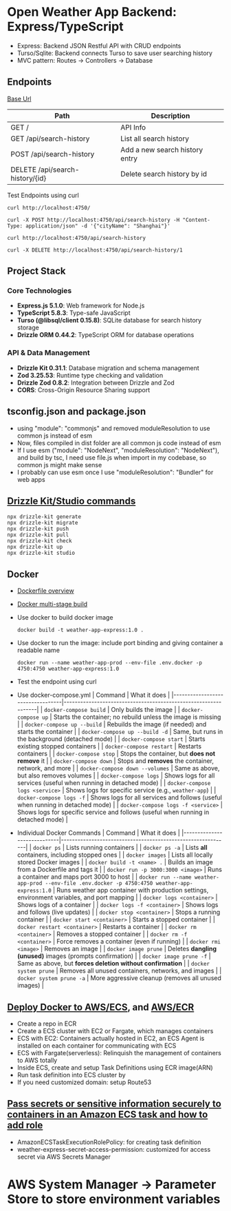 # Open Weather App Backend: Express/TypeScript

- Express: Backend JSON Restful API with CRUD endpoints
- Turso/Sqlite: Backend connects Turso to save user searching history
- MVC pattern: Routes → Controllers → Database

## Endpoints

[Base Url]()

| Path                            | Description                    |
| ------------------------------- | ------------------------------ |
| GET /                           | API Info                       |
| GET /api/search-history         | List all search history        |
| POST /api/search-history        | Add a new search history entry |
| DELETE /api/search-history/{id} | Delete search history by id    |

Test Endpoints using curl

```
curl http://localhost:4750/
```

```
curl -X POST http://localhost:4750/api/search-history -H "Content-Type: application/json" -d '{"cityName": "Shanghai"}'
```

```
curl http://localhost:4750/api/search-history
```

```
curl -X DELETE http://localhost:4750/api/search-history/1
```

## Project Stack

### Core Technologies

- **Express.js 5.1.0**: Web framework for Node.js
- **TypeScript 5.8.3**: Type-safe JavaScript
- **Turso (@libsql/client 0.15.8)**: SQLite database for search history storage
- **Drizzle ORM 0.44.2**: TypeScript ORM for database operations

### API & Data Management

- **Drizzle Kit 0.31.1**: Database migration and schema management
- **Zod 3.25.53**: Runtime type checking and validation
- **Drizzle Zod 0.8.2**: Integration between Drizzle and Zod
- **CORS**: Cross-Origin Resource Sharing support

## tsconfig.json and package.json

- using "module": "commonjs" and removed moduleResolution to use common js instead of esm
- Now, files compiled in dist folder are all common js code instead of esm
- If I use esm ("module": "NodeNext", "moduleResolution": "NodeNext"), and build by tsc, I need use file.js when import in my codebase, so common js might make sense
- I probably can use esm once I use "moduleResolution": "Bundler" for web apps

## [Drizzle Kit/Studio commands](https://orm.drizzle.team/docs/kit-overview)

```
npx drizzle-kit generate
npx drizzle-kit migrate
npx drizzle-kit push
npx drizzle-kit pull
npx drizzle-kit check
npx drizzle-kit up
npx drizzle-kit studio
```

## Docker

- [Dockerfile overview](https://docs.docker.com/build/concepts/dockerfile/?_gl=1*1vydeqr*_gcl_au*MjA2NDMwNzAwNy4xNzUwNTM0Nzk4*_ga*MTAzMjc0NTU2NC4xNzQ5NjUwMjEy*_ga_XJWPQMJYHQ*czE3NTA1MzQ3OTgkbzMkZzEkdDE3NTA1MzQ3OTgkajYwJGwwJGgw)
- [Docker multi-stage build](https://docs.docker.com/develop/develop-images/multistage-build/)
- Use docker to build docker image
  ```
  docker build -t weather-app-express:1.0 .
  ```
- Use docker to run the image: include port binding and giving container a readable name
  ```
  docker run --name weather-app-prod --env-file .env.docker -p 4750:4750 weather-app-express:1.0
  ```
- Test the endpoint using curl

- Use docker-compose.yml
  | Command | What it does |
  |----------------------------------|----------------------------------------------------------------|
  | `docker-compose build` | Only builds the image |
  | `docker-compose up` | Starts the container; no rebuild unless the image is missing |
  | `docker-compose up --build` | Rebuilds the image (if needed) and starts the container |
  | `docker-compose up --build -d` | Same, but runs in the background (detached mode) |
  | `docker-compose start` | Starts existing stopped containers |
  | `docker-compose restart` | Restarts containers |
  | `docker-compose stop` | Stops the container, but **does not remove** it |
  | `docker-compose down` | Stops and **removes** the container, network, and more |
  | `docker-compose down --volumes` | Same as above, but also removes volumes |
  | `docker-compose logs` | Shows logs for all services (useful when running in detached mode) |
  | `docker-compose logs <service>` | Shows logs for specific service (e.g., `weather-app`) |
  | `docker-compose logs -f` | Shows logs for all services and follows (useful when running in detached mode) |
  | `docker-compose logs -f <service>` | Shows logs for specific service and follows (useful when running in detached mode) |

- Individual Docker Commands
  | Command | What it does |
  |-----------------------------|-------------------------------------------------------------|
  | `docker ps` | Lists running containers |
  | `docker ps -a` | Lists **all** containers, including stopped ones |
  | `docker images` | Lists all locally stored Docker images |
  | `docker build -t <name> .` | Builds an image from a Dockerfile and tags it |
  | `docker run -p 3000:3000 <image>` | Runs a container and maps port 3000 to host |
  | `docker run --name weather-app-prod --env-file .env.docker -p 4750:4750 weather-app-express:1.0` | Runs weather app container with production settings, environment variables, and port mapping |
  | `docker logs <container>` | Shows logs of a container |
  | `docker logs -f <container>` | Shows logs and follows (live updates) |
  | `docker stop <container>` | Stops a running container |
  | `docker start <container>` | Starts a stopped container |
  | `docker restart <container>` | Restarts a container |
  | `docker rm <container>` | Removes a stopped container |
  | `docker rm -f <container>` | Force removes a container (even if running) |
  | `docker rmi <image>` | Removes an image |
  | `docker image prune` | Deletes **dangling (unused)** images (prompts confirmation) |
  | `docker image prune -f` | Same as above, but **forces deletion without confirmation** |
  | `docker system prune` | Removes all unused containers, networks, and images |
  | `docker system prune -a` | More aggressive cleanup (removes all unused images) |

## [Deploy Docker to AWS/ECS](https://docs.aws.amazon.com/AmazonECS/latest/developerguide/getting-started.html), and [AWS/ECR](https://docs.aws.amazon.com/AmazonECR/latest/userguide/getting-started-cli.html)

- Create a repo in ECR
- Create a ECS cluster with EC2 or Fargate, which manages containers
- ECS with EC2: Containers actually hosted in EC2, an ECS Agent is installed on each container for communicating with ECS
- ECS with Fargate(serverless): Relinquish the management of containers to AWS totally
- Inside ECS, create and setup Task Definitions using ECR image(ARN)
- Run task definition into ECS cluster by
- If you need customized domain: setup Route53

## [Pass secrets or sensitive information securely to containers in an Amazon ECS task and how to add role](https://www.youtube.com/watch?v=GZZpEJ3R0Lw)

- AmazonECSTaskExecutionRolePolicy: for creating task definition
- weather-express-secret-access-permission: customized for access secret via AWS Secrets Manager

# AWS System Manager -> Parameter Store to store environment variables
